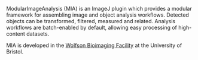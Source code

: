 ModularImageAnalysis (MIA) is an ImageJ plugin which provides a modular framework for assembling image and object analysis workflows.  Detected objects can be transformed, filtered, measured and related.  Analysis workflows are batch-enabled by default, allowing easy processing of high-content datasets.

MIA is developed in the [Wolfson Bioimaging Facility](https://www.bristol.ac.uk/wolfson-bioimaging/) at the University of Bristol.